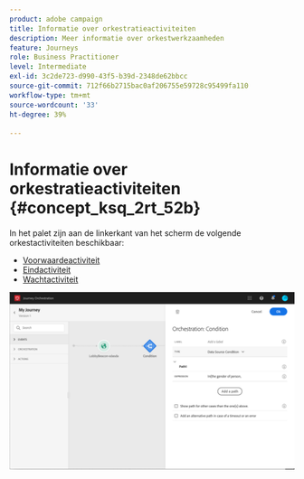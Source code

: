 ```yaml
---
product: adobe campaign
title: Informatie over orkestratieactiviteiten
description: Meer informatie over orkestwerkzaamheden
feature: Journeys
role: Business Practitioner
level: Intermediate
exl-id: 3c2de723-d990-43f5-b39d-2348de62bbcc
source-git-commit: 712f66b2715bac0af206755e59728c95499fa110
workflow-type: tm+mt
source-wordcount: '33'
ht-degree: 39%

---
```


# Informatie over orkestratieactiviteiten {#concept_ksq_2rt_52b}

In het palet zijn aan de linkerkant van het scherm de volgende orkestactiviteiten beschikbaar:

* [Voorwaardeactiviteit](../building-journeys/condition-activity.md)
* [Eindactiviteit](../building-journeys/end-activity.md)
* [Wachtactiviteit](../building-journeys/wait-activity.md)

![](../assets/journey49.png)
